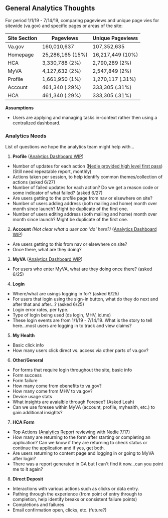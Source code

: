 ## General Analytics Thoughts
For period 1/1/19 - 7/14/19, comparing pageviews and unique page vies for sitewide (va.gov) and specific pages or areas of the site:

|Site Section|Pageviews|Unique Pageviews|
|----|----|-----|
|Va.gov| 160,010,637| 107,352,635|
|Homepage| 25,286,165 (15%)| 16,217,449 (10%)|
|HCA| 3,330,788 (2%)| 2,790,289 (2%)|
|MyVA| 4,127,632 (2%)| 2,547,849 (2%)|
|Profile| 1,661,950 (1%)| 1,270,117 (.31%)|
|Account| 461,340 (.29%)| 333,305 (.31%)|
|HCA| 461,340 (.29%)| 333,305 (.31%)|

**Assumptions**
* Users are applying and managing tasks in-context rather then using a centralized dashboard.

### Analytics Needs
List of questions we hope the analytics team might help with...

1. **Profile** ([Analytics Dashboard WIP](https://datastudio.google.com/u/0/reporting/1MEhg3-5vnPBsSc_1wCzh6LByR3RjH92q/page/OoJS?s=vS-iovB_OEo))
  * Number of updates for each action ([Nedie provided high level first pass]())  (Still need repeatable report, monthly)
  * Actions taken per session, to help identify common themes/collection of actions (asked 6/27)
  * Number of failed updates for each action? Do we get a reason code or some indicator of what failed? (asked 6/27)
  * Are users getting to the profile page from nav or elsewhere on site?
  * Number of users adding address (both mailing and home) month over month since launch?  Might be duplicate of the first one.
  * Number of users editing address (both mailing and home) month over month since launch?  Might be duplicate of the first one.
  
2. **Account** *(Not clear what a user can 'do' here?)* ([Analytics Dashboard WIP](https://datastudio.google.com/u/0/reporting/1MEhg3-5vnPBsSc_1wCzh6LByR3RjH92q/page/voJS?s=vS-iovB_OEo))
  * Are users getting to this from nav or elsewhere on site?
  * Once there, what are they doing?
  
3. **MyVA** ([Analytics Dashboard WIP](https://datastudio.google.com/u/0/reporting/1MEhg3-5vnPBsSc_1wCzh6LByR3RjH92q/page/GELI?s=vS-iovB_OEo))
  * For users who enter MyVA, what are they doing once there? (asked 6/25)
  
4. **Login**
  * Where/what are usings logging in for? (asked 6/25)
  * For users that login using the sign-in button, what do they do next and after that and after...? (asked 6/25)
  * Login error rates, per type.
  * Type of login being used (ds login, MHV, id.me)
  * These login events are from 1/1/19 - 7/14/19.  What is the story to tell here...most users are logging in to track and view claims?
    
5. **My Health**
  * Basic click info
  * How many users click direct vs. access via other parts of va.gov?

6. **Other/General**
  * For forms that require login throughout the site, basic info
  * Form success
  * Form failure
  * How many come from ebenefits to va.gov?
  * How many come from MHV to va.gov?
  * Device usage stats
  * What insights are avaialble through Foresee? (Asked Leah)
  * Can we use foresee within MyVA (account, profile, myhealth, etc.) to gain additional insights?
  
7. **HCA Form** 
  * Top Actions ([Analytics Report](https://analytics.google.com/analytics/web/?authuser=1#/analysis/a50123418w177519031p184318975/edit/dlBd1euRSxG2bOEbQRMchg) reviewing with Nedie 7/17)
  * How many are returning to the form after starting or completing an application?  Can we know if they are returning to check status or continue the application and if yes, get both.
  * Are users returning to content page and logging in or going to MyVA after login?
  * There was a report generated in GA but I can't find it now...can you point me to it again?
  
8. **Direct Deposit**
  * Interactions with various actions such as clicks or data entry. 
  * Pathing through the experience (from point of entry through to completion, help identify breaks or consistent failure points)
  * Completions and failures
  * Email confirmation open, clicks, etc. (future?)
  

  
 

